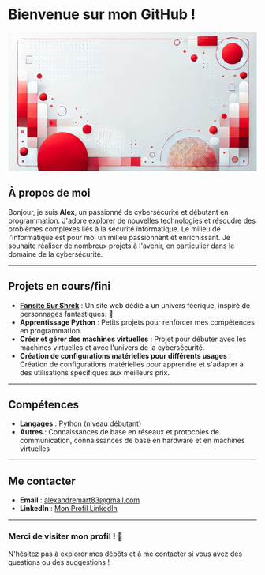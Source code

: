 # Bienvenue sur mon GitHub !

![bannière git](imagegit/img66.jpeg)

## À propos de moi
Bonjour, je suis **Alex**, un passionné de cybersécurité et débutant en programmation. J'adore explorer de nouvelles technologies et résoudre des problèmes complexes liés à la sécurité informatique. Le milieu de l'informatique est pour moi un milieu passionnant et enrichissant. Je souhaite réaliser de nombreux projets à l'avenir, en particulier dans le domaine de la cybersécurité.

---

## Projets en cours/fini
- **[Fansite Sur Shrek](#)** : Un site web dédié à un univers féerique, inspiré de personnages fantastiques. 🌟
- **Apprentissage Python** : Petits projets pour renforcer mes compétences en programmation.
- **Créer et gérer des machines virtuelles** : Projet pour débuter avec les machines virtuelles et avec l'univers de la cybersécurité.
- **Création de configurations matérielles pour différents usages** : Création de configurations matérielles pour apprendre et s'adapter à des utilisations spécifiques aux meilleurs prix.

---

## Compétences
- **Langages** : Python (niveau débutant)
- **Autres** : Connaissances de base en réseaux et protocoles de communication, connaissances de base en hardware et en machines virtuelles

---

## Me contacter
- **Email** : [alexandremart83@gmail.com](https://mail.google.com/mail/?view=cm&to=alexandremart83@gmail.com)
- **LinkedIn** : [Mon Profil LinkedIn](https://www.linkedin.com/in/alexandre-martinet-8b089833a/)

---

### Merci de visiter mon profil ! 🎉
N'hésitez pas à explorer mes dépôts et à me contacter si vous avez des questions ou des suggestions !
